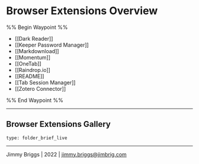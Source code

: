 # Browser Extensions Overview

%% Begin Waypoint %%
- [[Dark Reader]]
- [[Keeper Password Manager]]
- [[Markdownload]]
- [[Momentum]]
- [[OneTab]]
- [[Raindrop.io]]
- [[README]]
- [[Tab Session Manager]]
- [[Zotero Connector]]

%% End Waypoint %%

---

## Browser Extensions Gallery

````ccard
type: folder_brief_live
````

---

Jimmy Briggs | 2022 | <jimmy.briggs@jimbrig.com>
